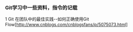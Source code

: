 ### Git学习中一些资料，指令的记载

1 Git 在团队中的最佳实践--如何正确使用Git Flow[http://www.cnblogs.com/cnblogsfans/p/5075073.html]